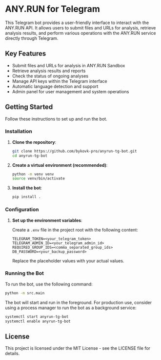 # ANY.RUN for Telegram

This Telegram bot provides a user-friendly interface to interact with the ANY.RUN API. It allows users to submit files and URLs for analysis, retrieve analysis results, and perform various operations with the ANY.RUN service directly through Telegram.

## Key Features

- Submit files and URLs for analysis in ANY.RUN Sandbox
- Retrieve analysis results and reports
- Check the status of ongoing analyses
- Manage API keys within the Telegram interface
- Automatic language detection and support
- Admin panel for user management and system operations

## Getting Started

Follow these instructions to set up and run the bot.

### Installation

1. **Clone the repository**:
   ```bash
   git clone https://github.com/bykovk-pro/anyrun-tg-bot.git
   cd anyrun-tg-bot
   ```

2. **Create a virtual environment (recommended)**:
   ```bash
   python -m venv venv
   source venv/bin/activate 
   ```

3. **Install the bot**:
   ```bash
   pip install .
   ```

### Configuration

1. **Set up the environment variables**:

   Create a `.env` file in the project root with the following content:

   ```plaintext
   TELEGRAM_TOKEN=<your_telegram_token>
   TELEGRAM_ADMIN_ID=<your_telegram_admin_id>
   REQUIRED_GROUP_IDS=<comma_separated_group_ids>
   DB_PASSWORD=<your_backup_password>
   ```

   Replace the placeholder values with your actual values.

### Running the Bot

To run the bot, use the following command:

```bash
python -m src.main
```

The bot will start and run in the foreground. For production use, consider using a process manager to run the bot as a background service:

```bash
systemctl start anyrun-tg-bot
systemctl enable anyrun-tg-bot
```

## License

This project is licensed under the MIT License - see the LICENSE file for details.
